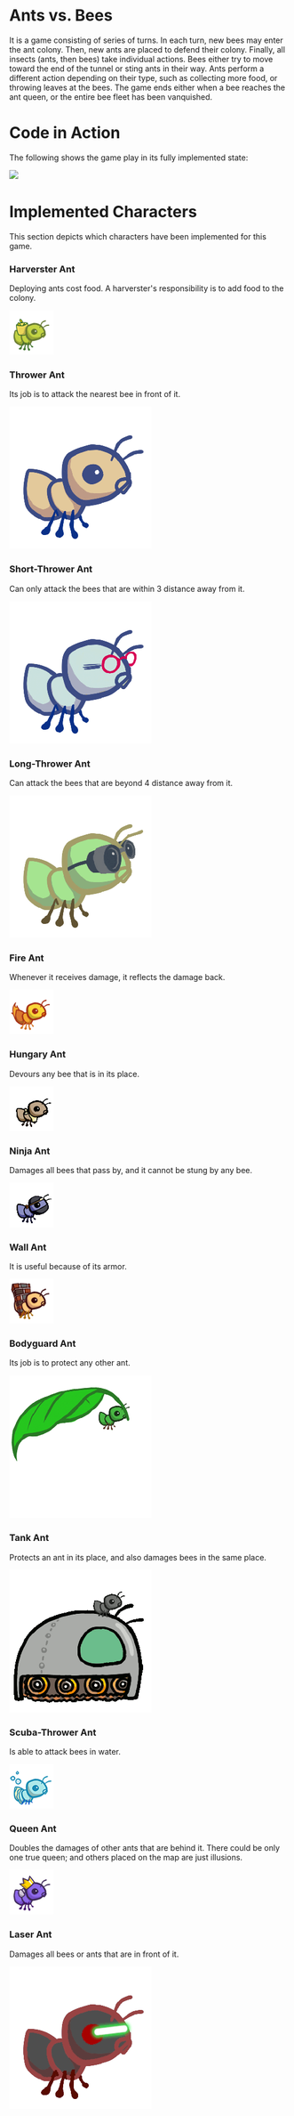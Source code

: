 # Ants vs. Bees

It is a game consisting of series of turns. In each turn, new bees may enter the ant colony. Then, new ants are placed to defend their colony. Finally, all insects (ants, then bees) take individual actions. Bees either try to move toward the end of the tunnel or sting ants in their way. Ants perform a different action depending on their type, such as collecting more food, or throwing leaves at the bees. The game ends either when a bee reaches the ant queen, or the entire bee fleet has been vanquished.

# Code in Action

The following shows the game play in its fully implemented state:

![](visual_demonstration/gameplay.gif)

# Implemented Characters

This section depicts which characters have been implemented for this game.

### Harverster Ant

Deploying ants cost food. A harverster's responsibility is to add food to the colony.

![](visual_demonstration/ant_harvester.gif)

### Thrower Ant

Its job is to attack the nearest bee in front of it.

![](visual_demonstration/ant_thrower.gif)


### Short-Thrower Ant

Can only attack the bees that are within 3 distance away from it.

![](visual_demonstration/ant_shortthrower.gif)

### Long-Thrower Ant

Can attack the bees that are beyond 4 distance away from it.

![](visual_demonstration/ant_longthrower.gif)

### Fire Ant

Whenever it receives damage, it reflects the damage back.

![](visual_demonstration/ant_fire.gif)

### Hungary Ant

Devours any bee that is in its place.

![](visual_demonstration/ant_hungry.gif)

### Ninja Ant

Damages all bees that pass by, and it cannot be stung by any bee.

![](visual_demonstration/ant_ninja.gif)

### Wall Ant

It is useful because of its armor.

![](visual_demonstration/ant_wall.gif)

### Bodyguard Ant

Its job is to protect any other ant.

![](visual_demonstration/ant_bodyguard.gif)

### Tank Ant

Protects an ant in its place, and also damages bees in the same place.

![](visual_demonstration/ant_tank.gif)

### Scuba-Thrower Ant

Is able to attack bees in water.

![](visual_demonstration/ant_scuba.gif)


### Queen Ant

Doubles the damages of other ants that are behind it. There could be only one true queen; and others placed on the map are just illusions.

![](visual_demonstration/ant_queen.gif)

### Laser Ant

Damages all bees or ants that are in front of it.

![](visual_demonstration/ant_laser.gif)
